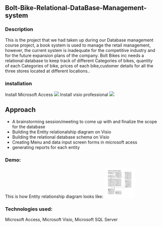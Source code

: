 ## Bolt-Bike-Relational-DataBase-Management-system

### Description
This is the project that we had taken up during our Database management course project, a book system is used to manage the retail management, however, the current system is inadequate for the competitive industry and for the future expansion plans of the company. Bolt Bikes inc needs a relational database to keep track of different Categories of bikes, quantity of each Categories of bike, prices of each bike,customer details for all the three stores located at different locations..

### installation
Install Microsoft Access ![](https://www.microsoft.com/en-us/microsoft-365/access)
Install visio professional ![](https://www.microsoft.com/en-us/microsoft-365/p/visio-professional-2019/cfq7ttc0k7cg?activetab=pivot%3aoverviewtab)

## Approach
* A brainstorming session/meeting to come up with and finalize the scope for the database
* Building the Entity relationalship diagram on Visio
* Building the relational database schema on Visio
* Creating Menu and data input screen forms in microsoft acess
* generating reports for each entity

### Demo:
This is how Entity relationship diagram looks like:
<img src ="https://github.com/pratheepknadar/Bolt-Bike-Relational-DataBase-Management-system/blob/master/Images/1.jpg" width = 100 height = 100>



### Technologies used: 
Microsoft Access, Microsoft Visio, Microsoft SQL Server

